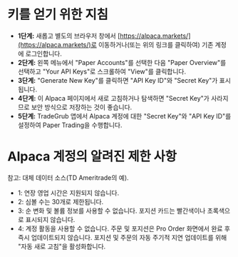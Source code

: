 # **키를 얻기 위한 지침**
- **1단계:** 새롭고 별도의 브라우저 창에서 [https://alpaca.markets/](https://alpaca.markets/)로 이동하거나(또는 위의 링크를 클릭하여) 기존 계정에 로그인합니다.
- **2단계:** 왼쪽 메뉴에서 "Paper Accounts"를 선택한 다음 "Paper Overview"를 선택하고 "Your API Keys"로 스크롤하여 "View"를 클릭합니다.
- **3단계:** "Generate New Key"를 클릭하면 "API Key ID"와 "Secret Key"가 표시됩니다.
- **4단계:** 이 Alpaca 페이지에서 새로 고침하거나 탐색하면 "Secret Key"가 사라지므로 보안 방식으로 저장하는 것이 좋습니다.
- **5단계:** TradeGrub 앱에서 Alpaca 계정에 대한 "Secret Key"와 "API Key ID"를 설정하여 Paper Trading을 수행합니다.

# Alpaca 계정의 알려진 제한 사항
참고: 대체 데이터 소스(TD Ameritrade의 예).
- 1: 연장 영업 시간은 지원되지 않습니다.
- 2: 심볼 수는 30개로 제한됩니다.
- 3: 순 변화 및 볼륨 정보를 사용할 수 없습니다. 포지션 카드는 빨간색이나 초록색으로 표시되지 않습니다.
- 4: 계정 활동을 사용할 수 없습니다. 주문 및 포지션은 Pro Order 화면에서 완료 후 즉시 업데이트되지 않습니다. 포지션 및 주문의 자동 주기적 지연 업데이트를 위해 "자동 새로 고침"을 활성화합니다.


